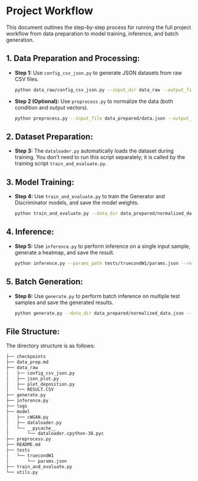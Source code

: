 # Project Workflow

This document outlines the step-by-step process for running the full project workflow from data preparation to model training, inference, and batch generation.

## 1. Data Preparation and Processing:

- **Step 1:** Use `config_csv_json.py` to generate JSON datasets from raw CSV files.

    ```bash
    python data_raw/config_csv_json.py --input_dir data_raw --output_file data_prepared/data.json
    ```

- **Step 2 (Optional):** Use `preprocess.py` to normalize the data (both condition and output vectors).

    ```bash
    python preprocess.py --input_file data_prepared/data.json --output_file data_prepared/normalized_data.json
    ```

## 2. Dataset Preparation:

- **Step 3:** The `dataloader.py` automatically loads the dataset during training. You don't need to run this script separately; it is called by the training script `train_and_evaluate.py`.

## 3. Model Training:

- **Step 4:** Use `train_and_evaluate.py` to train the Generator and Discriminator models, and save the model weights.

    ```bash
    python train_and_evaluate.py --data_dir data_prepared/normalized_data.json --model_dir checkpoints --params_file tests/truecondW1/params.json
    ```

## 4. Inference:

- **Step 5:** Use `inference.py` to perform inference on a single input sample, generate a heatmap, and save the result.

    ```bash
    python inference.py --params_path tests/truecondW1/params.json --restore_file checkpoints/g_best.pth.tar --location_csv data_raw/location.csv --condition "1-2-3" --output_folder output
    ```

## 5. Batch Generation:

- **Step 6:** Use `generate.py` to perform batch inference on multiple test samples and save the generated results.

    ```bash
    python generate.py --data_dir data_prepared/normalized_data.json --test_dir tests/truecondW1 --restore_file checkpoints/g_best.pth.tar --location_csv data_raw/location.csv
    ```

## File Structure:

The directory structure is as follows:

```bash
├── checkpoints
├── data_prep.md
├── data_raw
│   ├── config_csv_json.py
│   ├── json_plot.py
│   ├── plot_deposition.py
│   └── RESULT.CSV
├── generate.py
├── inference.py
├── logs
├── model
│   ├── cWGAN.py
│   ├── dataloader.py
│   └── __pycache__
│       └── dataloader.cpython-38.pyc
├── preprocess.py
├── README.md
├── tests
│   └── truecondW1
│       └── params.json
├── train_and_evaluate.py
└── utils.py
